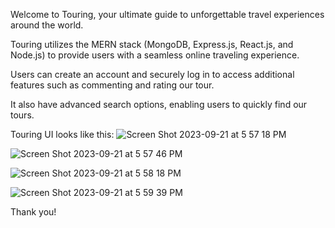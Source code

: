 Welcome to Touring, your ultimate guide to unforgettable travel experiences around the world.

Touring utilizes the MERN stack (MongoDB, Express.js, React.js, and Node.js) to provide users with a seamless online traveling experience.

Users can create an account and securely log in to access additional features such as commenting and rating our tour.

It also have advanced search options, enabling users to quickly find our tours.

Touring UI looks like this:
![Screen Shot 2023-09-21 at 5 57 18 PM](https://github.com/Zolawt25/Touring/assets/144883830/8165bfd0-540f-41d1-97dc-fd23dc1d0f09)

![Screen Shot 2023-09-21 at 5 57 46 PM](https://github.com/Zolawt25/Touring/assets/144883830/4ef8ed81-c5ec-4e96-be1c-ff12e422fca8)

![Screen Shot 2023-09-21 at 5 58 18 PM](https://github.com/Zolawt25/Touring/assets/144883830/f6512190-dfb3-45c8-b865-b660ea641b89)

![Screen Shot 2023-09-21 at 5 59 39 PM](https://github.com/Zolawt25/Touring/assets/144883830/eaac0ac8-a92a-4ce9-9c45-1416e728c6c0)

Thank you!
